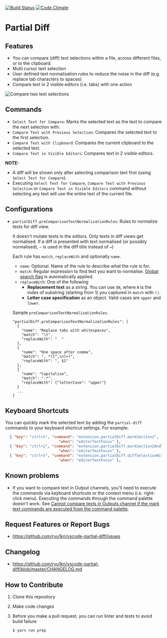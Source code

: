 [![Build Status](https://travis-ci.org/ryu1kn/vscode-partial-diff.svg?branch=master)](https://travis-ci.org/ryu1kn/vscode-partial-diff)
[![Code Climate](https://codeclimate.com/github/ryu1kn/vscode-partial-diff/badges/gpa.svg)](https://codeclimate.com/github/ryu1kn/vscode-partial-diff)

# Partial Diff

## Features

* You can compare (diff) text selections within a file, across different files, or to the clipboard.
* Multi cursor text selection
* User defined text normalisation rules to reduce the noise in the diff (e.g. replace tab characters to spaces)
* Compare text in 2 visible editors (i.e. tabs) with one action

![Compare two text selections](https://raw.githubusercontent.com/ryu1kn/vscode-partial-diff/master/images/public.gif)

## Commands

* `Select Text for Compare`: Marks the selected text as the text to compare the next selection with.
* `Compare Text with Previous Selection`: Compares the selected text to the first selection.
* `Compare Text with Clipboard`: Compares the current clipboard to the selected text.
* `Compare Text in Visible Editors`: Compares text in 2 visible editors.

**NOTE:**

* A diff will be shown only after selecting comparison text first (using `Select Text for Compare`).
* Executing `Select Text for Compare`, `Compare Text with Previous Selection` or `Compare Text in Visible Editors` command without selecting any text will use the entire text of the current file.

## Configurations

* `partialDiff.preComparisonTextNormalizationRules`: Rules to normalize texts for diff view.

    It doesn't mutate texts in the editors. Only texts in diff views get normalised.
    If a diff is presented with text normalised (or possibly normalised), `~` is used in the diff title instead of `↔`)

    Each rule has `match`, `replaceWith` and optionally `name`.

    * `name`: Optional. Name of the rule to describe what the rule is for.
    * `match`: Regular expression to find text you want to normalise. [Global search flag](https://developer.mozilla.org/en-US/docs/Web/JavaScript/Guide/Regular_Expressions?redirectlocale=en-US&redirectslug=JavaScript%2FGuide%2FRegular_Expressions#Advanced_searching_with_flags) is automatically applied.
    * `replaceWith`: One of the following
      * **Replacement text** as a string. You can use `$N`, where `N` is the index of substring (starting from 1) you captured in `match` with `()`.
      * **Letter case specification** as an object. Valid cases are `upper` and `lower`.

    Sample `preComparisonTextNormalizationRules`:

    ```
    "partialDiff.preComparisonTextNormalizationRules": [
      {
        "name": "Replace tabs with whitespaces",
        "match": "\t",
        "replaceWith": "  "
      },
      {
        "name": "One space after comma",
        "match": ", *([^,\n]+)",
        "replaceWith": ", $1"
      },
      {
        "name": "Capitalise",
        "match": ".*",
        "replaceWith": {"letterCase": "upper"}
      }
      ...
    ]
    ```

## Keyboard Shortcuts

You can quickly mark the selected text by adding the `partial-diff` commands to your keyboard shortcut settings. For example:

```json
  { "key": "ctrl+1", "command": "extension.partialDiff.markSection1",
                        "when": "editorTextFocus" },
  { "key": "ctrl+2", "command": "extension.partialDiff.markSection2AndTakeDiff",
                        "when": "editorTextFocus" },
  { "key": "ctrl+3", "command": "extension.partialDiff.diffSelectionWithClipboard",
                        "when": "editorTextFocus" },
```

## Known problems

* If you want to compare text in Output channels, you'll need to execute the commands via keyboard shortcuts or the context menu (i.e. right-click menu). Executing the commands through the command palette doesn't work. See [Cannot compare texts in Outputs channel if the mark text commands are executed from the command palette](https://github.com/ryu1kn/vscode-partial-diff/issues/3).

## Request Features or Report Bugs

* https://github.com/ryu1kn/vscode-partial-diff/issues

## Changelog

* https://github.com/ryu1kn/vscode-partial-diff/blob/master/CHANGELOG.md

## How to Contribute

1. Clone this repository
1. Make code changes
1. Before you make a pull request, you can run linter and tests to avoid build failure

    ```sh
    $ yarn run prep
    ```
